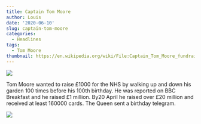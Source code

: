 ```yaml
---
title: Captain Tom Moore
author: Louis
date: '2020-06-10'
slug: captain-tom-moore
categories:
  - Headlines
tags:
  - Tom Moore
thumbnail: https://en.wikipedia.org/wiki/File:Captain_Tom_Moore_fundraising_walk.jpg
---
```


![](https://raw.githubusercontent.com/europa-ee/news/master/static/figures/tom_moore.png)

Tom Moore wanted to raise £1000 for the NHS by walking up and down his garden 100 times before his 100th birthday. He was reported on BBC Breakfast and he raised £1 million. By20 April he raised over £20 million and received at least 160000 cards. The Queen sent a birthday telegram.

![](https://ichef.bbci.co.uk/news/660/cpsprodpb/267C/production/_111825890_image-3.png)